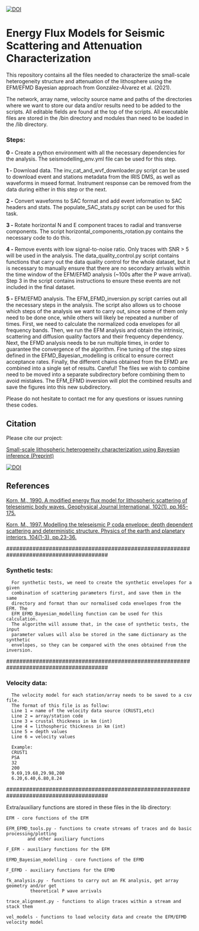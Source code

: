 [![DOI](https://zenodo.org/badge/330757440.svg)](https://zenodo.org/badge/latestdoi/330757440)


# **Energy Flux Models for Seismic Scattering and Attenuation Characterization**

This repository contains all the files needed to characterize the small-scale heterogeneity
structure and attenuation of the lithosphere using the EFM/EFMD Bayesian approach from
González-Álvarez et al. (2021). 

The network, array name, velocity source name and paths of the directories where we want
to store our data and/or results need to be added to the scripts. All editable fields are
found at the top of the scripts. All executable files are stored in the /bin directory and 
modules than need to be loaded in the /lib directory.
    
### **Steps:**

**0 -** Create a python environment with all the necessary dependencies for the analysis. The
    seismodelling_env.yml file can be used for this step.

**1 -** Download data. The inv_cat_and_wvf_downloader.py script can be used to download event
    and stations metadata from the IRIS DMS, as well as waveforms in mseed format. Instrument 
    response can be removed from the data during either in this step or the next.
    
**2 -** Convert waveforms to SAC format and add event information to SAC headers and stats.
    The populate_SAC_stats.py script can be used for this task.

**3 -** Rotate horizontal N and E component traces to radial and transverse components. The
    script horizontal_components_rotation.py contains the necessary code to do this.

**4 -** Remove events with low signal-to-noise ratio. Only traces with SNR > 5 will be used
    in the analysis. The data_quality_control.py script contains functions that carry
    out the data quality control for the whole dataset, but it is necessary to manually
    ensure that there are no secondary arrivals within the time window of the EFM/EFMD
    analysis (~100s after the P wave arrival). Step 3 in the script contains instructions to
    ensure these events are not included in the final dataset.
    
**5 -** EFM/EFMD analysis. The EFM_EFMD_inversion.py script carries out all the necessary 
    steps in the analysis. The script also allows us to choose which steps of the 
    analysis we want to carry out, since some of them only need to be done once, while 
    others will likely be repeated a number of times. 
    First, we need to calculate the normalized coda envelopes for all frequency bands. 
    Then, we run the EFM analysis and obtain the intrinsic, scattering and diffusion 
    quality factors and their frequency dependency. Next, the EFMD analysis needs to be 
    run multiple times, in order to guarantee the convergence of the algorithm. Fine 
    tuning of the step sizes defined in the EFMD_Bayesian_modelling is critical to 
    ensure correct acceptance rates. Finally, the different chains obtained from the 
    EFMD are combined into a single set of results. Careful! The files we wish to 
    combine need to be moved into a separate subdirectory before combining them to 
    avoid mistakes. The EFM_EFMD inversion will plot the combined results and save 
    the figures into this new subdirectory.
    
Please do not hesitate to contact me for any questions or issues running these codes.


## **Citation**

Please cite our project:

[Small-scale lithospheric heterogeneity characterization using Bayesian inference (Preprint)](https://doi.org/10.31223/X5S89Q)

[![DOI](https://zenodo.org/badge/330757440.svg)](https://zenodo.org/badge/latestdoi/330757440)



## **References**

[Korn, M., 1990. A modified energy flux model for lithospheric scattering of teleseismic body waves. Geophysical Journal International, 102(1), pp.165-175.](10.1111/j.1365-246X.1990.tb00538.x)

[Korn, M., 1997. Modelling the teleseismic P coda envelope: depth dependent scattering and deterministic structure. Physics of the earth and planetary interiors, 104(1-3), pp.23-36.](10.1016/S0031-9201(97)00044-7)



#######################################################################################
    
### **Synthetic tests:**

      For synthetic tests, we need to create the synthetic envelopes for a given
      combination of scattering parameters first, and save them in the same 
      directory and format than our normalised coda envelopes from the EFM. The 
      EFM_EFMD_Bayesian_modelling function can be used for this calculation.
      The algorithm will assume that, in the case of synthetic tests, the input
      parameter values will also be stored in the same dictionary as the synthetic
      envelopes, so they can be compared with the ones obtained from the inversion.

#######################################################################################

### **Velocity data:**

      The velocity model for each station/array needs to be saved to a csv file.
      The format of this file is as follow:
      Line 1 = name of the velocity data source (CRUST1,etc)
      Line 2 = array/station code
      Line 3 = crustal thickness in km (int)
      Line 4 = lithospheric thickness in km (int)
      Line 5 = depth values
      Line 6 = velocity values
      
      Example:
	  CRUST1
	  PSA
	  32
	  200
	  9.69,19.68,29.98,200
	  6.20,6.40,6.80,8.24

#######################################################################################

Extra/auxiliary functions are stored in these files in the lib directory:
   
    EFM - core functions of the EFM

    EFM_EFMD_tools.py - functions to create streams of traces and do basic processing/plotting
			and other auxiliary functions
			
    F_EFM - auxiliary functions for the EFM

    EFMD_Bayesian_modelling - core functions of the EFMD

    F_EFMD - auxiliary functions for the EFMD

    fk_analysis.py - functions to carry out an FK analysis, get array geometry and/or get 
		     theoretical P wave arrivals
		     
    trace_alignment.py - functions to align traces within a stream and stack them

    vel_models - functions to load velocity data and create the EFM/EFMD velocity model
   




      
